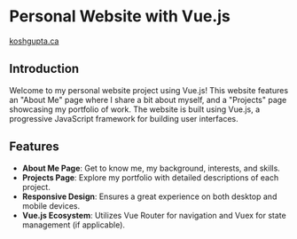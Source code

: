 # Personal Website with Vue.js
[koshgupta.ca](https://koshgupta.ca/home)

## Introduction

Welcome to my personal website project using Vue.js! This website features an "About Me" page where I share a bit about myself, and a "Projects" page showcasing my portfolio of work. The website is built using Vue.js, a progressive JavaScript framework for building user interfaces.

## Features

- **About Me Page**: Get to know me, my background, interests, and skills.
- **Projects Page**: Explore my portfolio with detailed descriptions of each project.
- **Responsive Design**: Ensures a great experience on both desktop and mobile devices.
- **Vue.js Ecosystem**: Utilizes Vue Router for navigation and Vuex for state management (if applicable).
